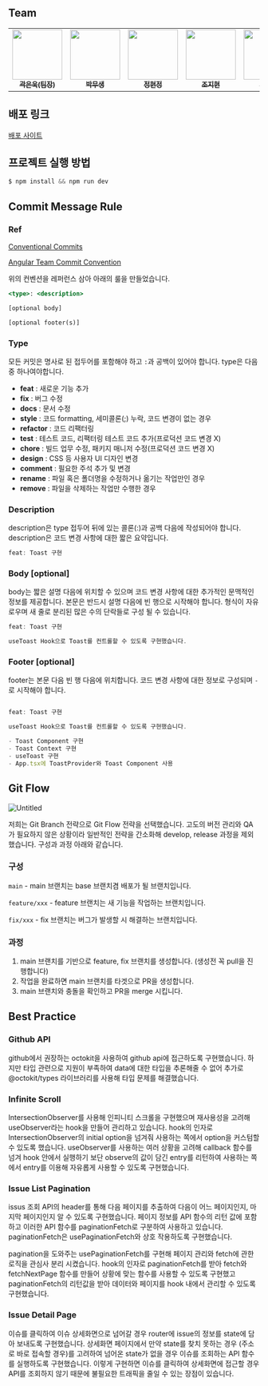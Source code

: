 ## Team

<table>
<tr>
    <td align="center">
        <a href="https://github.com/Woogie-94">
        <img src="https://avatars.githubusercontent.com/u/59603529?v=4" width="100px;" alt=""/>
        <br />
        <sub><b>곽은욱(팀장)</b></sub>
        </a>
    </td>
    <td align="center">
        <a href="https://github.com/Mooobi">
        <img src="https://avatars.githubusercontent.com/u/124570875?v=4" width="100px;" alt=""/>
        <br />
        <sub><b>박무생</b></sub>
        </a>
    </td>
    <td align="center">
        <a href="https://github.com/net7281">
        <img src="https://avatars.githubusercontent.com/u/33312138?v=4" width="100px;" alt=""/>
        <br />
        <sub><b>정현정</b></sub>
        </a>
    </td>
    <td align="center">
        <a href="https://github.com/chochojj">
        <img src="https://avatars.githubusercontent.com/u/104323906?v=4" width="100px;" alt=""/>
        <br />
        <sub><b>조지현</b></sub>
        </a>
    </td>
     <td align="center">
        <a href="https://github.com/hnoch">
        <img src="https://avatars.githubusercontent.com/u/53362953?v=4" width="100px;" alt=""/>
        <br />
        <sub><b>황현호</b></sub>
        </a>
    </td>
</tr>
</table>

## 배포 링크

[배포 사이트](http://pre-onboarding-2-10.s3-website.ap-northeast-2.amazonaws.com)

## 프로젝트 실행 방법

```jsx
$ npm install && npm run dev
```

## Commit Message Rule

### **Ref**

[Conventional Commits](https://www.conventionalcommits.org/en/v1.0.0/)

[Angular Team Commit Convention](https://www.conventionalcommits.org/en/v1.0.0/)

위의 컨벤션을 레퍼런스 삼아 아래의 룰을 만들었습니다.

```jsx
<type>: <description>

[optional body]

[optional footer(s)]
```

### Type

모든 커밋은 명사로 된 접두어를 포함해야 하고 `:`과 공백이 있어야 합니다. type은 다음 중 하나여야합니다.

- **feat** : 새로운 기능 추가
- **fix** : 버그 수정
- **docs** : 문서 수정
- **style** : 코드 formatting, 세미콜론(;) 누락, 코드 변경이 없는 경우
- **refactor** : 코드 리팩터링
- **test** : 테스트 코드, 리팩터링 테스트 코드 추가(프로덕션 코드 변경 X)
- **chore** : 빌드 업무 수정, 패키지 매니저 수정(프로덕션 코드 변경 X)
- **design** : CSS 등 사용자 UI 디자인 변경
- **comment** : 필요한 주석 추가 및 변경
- **rename** : 파일 혹은 폴더명을 수정하거나 옮기는 작업만인 경우
- **remove** : 파일을 삭제하는 작업만 수행한 경우

### Description

description은 type 접두어 뒤에 있는 콜론(:)과 공백 다음에 작성되어야 합니다. description은 코드 변경 사항에 대한 짧은 요약입니다.

```jsx
feat: Toast 구현
```

### Body [optional]

body는 짧은 설명 다음에 위치할 수 있으며 코드 변경 사항에 대한 추가적인 문맥적인 정보를 제공합니다. 본문은 반드시 설명 다음에 빈 행으로 시작해야 합니다. 형식이 자유로우며 새 줄로 분리된 많은 수의 단락들로 구성 될 수 있습니다.

```jsx
feat: Toast 구현

useToast Hook으로 Toast를 컨트롤할 수 있도록 구현했습니다.
```

### Footer [optional]

footer는 본문 다음 빈 행 다음에 위치합니다. 코드 변경 사항에 대한 정보로 구성되며 `-` 로 시작해야 합니다.

```jsx

feat: Toast 구현

useToast Hook으로 Toast를 컨트롤할 수 있도록 구현했습니다.

- Toast Component 구현
- Toast Context 구현
- useToast 구현
- App.tsx에 ToastProvider와 Toast Component 사용
```

## Git Flow

![Untitled](https://techblog.woowahan.com/wp-content/uploads/img/2017-10-30/git-flow_overall_graph.png)

저희는 Git Branch 전략으로 Git Flow 전략을 선택했습니다. 고도의 버전 관리와 QA가 필요하지 않은 상황이라 일반적인 전략을 간소화해 develop, release 과정을 제외했습니다. 구성과 과정 아래와 같습니다.

### **구성**

`main` - main 브랜치는 base 브랜치겸 배포가 될 브랜치입니다.

`feature/xxx` - feature 브랜치는 새 기능을 작업하는 브랜치입니다.

`fix/xxx` - fix 브랜치는 버그가 발생할 시 해결하는 브랜치입니다.

### **과정**

1. main 브랜치를 기반으로 feature, fix 브랜치를 생성합니다. (생성전 꼭 pull을 진행합니다)
2. 작업을 완료하면 main 브랜치를 타겟으로 PR을 생성합니다.
3. main 브랜치와 충돌을 확인하고 PR을 merge 시킵니다.

## Best Practice

### Github API

github에서 권장하는 octokit을 사용하여 github api에 접근하도록 구현했습니다. 하지만 타입 관련으로 지원이 부족하여 data에 대한 타입을 추론해줄 수 없어 추가로 @octokit/types 라이브러리를 사용해 타입 문제를 해결했습니다.

### Infinite Scroll

IntersectionObserver를 사용해 인피니티 스크롤을 구현했으며 재사용성을 고려해 useObserver라는 hook을 만들어 관리하고 있습니다. hook의 인자로 IntersectionObserver의 initial option을 넘겨줘 사용하는 쪽에서 option을 커스텀할 수 있도록 했습니다. useObserver를 사용하는 여러 상황을 고려해 callback 함수를 넘겨 hook 안에서 실행하기 보단 observe의 값이 담긴 entry를 리턴하여 사용하는 쪽에서 entry를 이용해 자유롭게 사용할 수 있도록 구현했습니다.

### Issue List Pagination

issus 조회 API의 header를 통해 다음 페이지를 추출하여 다음이 어느 페이지인지, 마지막 페이지인지 알 수 있도록 구현했습니다. 페이지 정보를 API 함수의 리턴 값에 포함하고 이러한 API 함수를 paginationFetch로 구분하여 사용하고 있습니다. paginationFetch은 usePaginationFetch와 상호 작용하도록 구현했습니다.

pagination을 도와주는 usePaginationFetch를 구현해 페이지 관리와 fetch에 관한 로직을 관심사 분리 시켰습니다. hook의 인자로 paginationFetch를 받아 fetch와 fetchNextPage 함수를 만들어 상황에 맞는 함수를 사용할 수 있도록 구현했고 paginationFetch의 리턴값을 받아 데이터와 페이지를 hook 내에서 관리할 수 있도록 구현했습니다.

### Issue Detail Page

이슈를 클릭하여 이슈 상세화면으로 넘어갈 경우 router에 issue의 정보를 state에 담아 보내도록 구현했습니다. 상세화면 페이지에서 만약 state를 찾치 못하는 경우 (주소로 바로 접속할 경우)를 고려하여 넘어온 state가 없을 경우 이슈를 조회하는 API 함수를 실행하도록 구현했습니다. 이렇게 구현하면 이슈를 클릭하여 상세화면에 접근할 경우 API를 조회하지 않기 때문에 불필요한 트래픽을 줄일 수 있는 장점이 있습니다.
